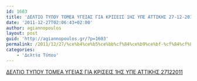 ```yaml
---
id: 1603
title: 'ΔΕΛΤΙΟ ΤΥΠΟΥ ΤΟΜΕΑ ΥΓΕΙΑΣ ΓΙΑ ΚΡΙΣΕΙΣ 1ΗΣ ΥΠΕ ΑΤΤΙΚΗΣ 27-12-2011'
date: '2011-12-27T02:06:43+02:00'
author: agiannopoulos
layout: post
guid: 'http://agiannopoulos.gr/?p=1603'
permalink: /2011/12/27/%ce%b4%ce%b5%ce%bb%cf%84%ce%b9%ce%bf-%cf%84%cf%85%cf%80%ce%bf%cf%85-%cf%84%ce%bf%ce%bc%ce%b5%ce%b1-%cf%85%ce%b3%ce%b5%ce%b9%ce%b1%cf%83-%ce%b3%ce%b9%ce%b1-%ce%ba%cf%81%ce%b9%cf%83%ce%b5%ce%b9%cf%83-1/
categories:
    - 'Δελτία Τύπου'
---
```


[ΔΕΛΤΙΟ ΤΥΠΟΥ ΤΟΜΕΑ ΥΓΕΙΑΣ ΓΙΑ ΚΡΙΣΕΙΣ 1ΗΣ ΥΠΕ ΑΤΤΙΚΗΣ 27122011](/wp-content/uploads/2012/04/ceb4ceb5cebbcf84ceb9cebf-cf84cf85cf80cebfcf85-cf84cebfcebcceb5ceb1-cf85ceb3ceb5ceb9ceb1cf83-ceb3ceb9ceb1-cebacf81ceb9cf83ceb5ceb9cf83-1.doc)